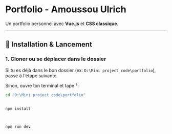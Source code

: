 # Portfolio - Amoussou Ulrich

Un portfolio personnel avec **Vue.js** et **CSS classique**.

---

## 🚀 Installation & Lancement

### 1. Cloner ou se déplacer dans le dossier
Si tu es déjà dans le bon dossier (ex: `D:\Mini project code\portfolio`), passe à l'étape suivante.

Sinon, ouvre ton terminal et tape ²:
```bash
cd "D:\Mini project code\portfolio"


npm install



npm run dev
